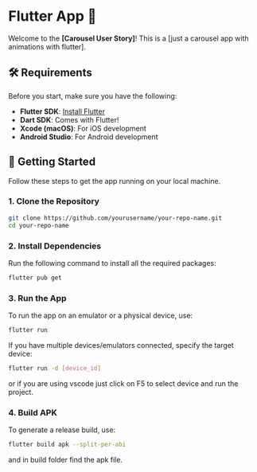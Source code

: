 # Flutter App 🚀

Welcome to the **[Carousel User Story]**! This is a [just a carousel app with animations with flutter].

## 🛠️ Requirements

Before you start, make sure you have the following:

- **Flutter SDK**: [Install Flutter](https://flutter.dev/docs/get-started/install)
- **Dart SDK**: Comes with Flutter!
- **Xcode (macOS)**: For iOS development
- **Android Studio**: For Android development

## 🚀 Getting Started

Follow these steps to get the app running on your local machine.

### 1. Clone the Repository

```bash
git clone https://github.com/yourusername/your-repo-name.git
cd your-repo-name
```

### 2. Install Dependencies

Run the following command to install all the required packages:
```bash
flutter pub get
```

### 3. Run the App

To run the app on an emulator or a physical device, use:
```bash
flutter run
```
If you have multiple devices/emulators connected, specify the target device:
```bash
flutter run -d [device_id]
```
or if you are using vscode just click on F5 to select device and run the project.

### 4. Build APK

To generate a release build, use:
```bash
flutter build apk --split-per-abi
```
and in build folder find the apk file.
